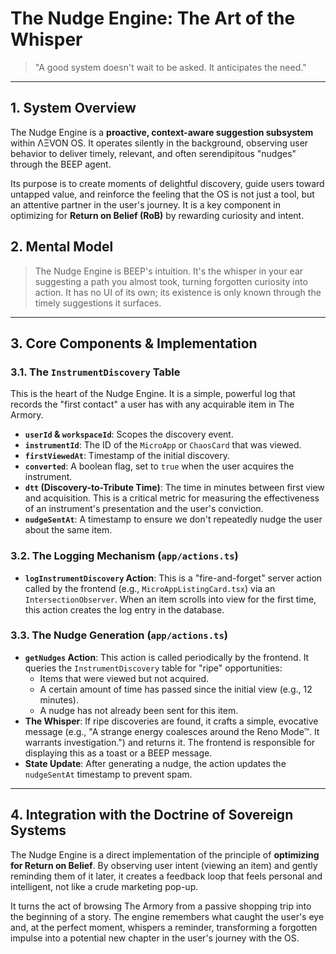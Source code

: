 
# The Nudge Engine: The Art of the Whisper

> "A good system doesn't wait to be asked. It anticipates the need."

---

## 1. System Overview

The Nudge Engine is a **proactive, context-aware suggestion subsystem** within ΛΞVON OS. It operates silently in the background, observing user behavior to deliver timely, relevant, and often serendipitous "nudges" through the BEEP agent.

Its purpose is to create moments of delightful discovery, guide users toward untapped value, and reinforce the feeling that the OS is not just a tool, but an attentive partner in the user's journey. It is a key component in optimizing for **Return on Belief (RoB)** by rewarding curiosity and intent.

## 2. Mental Model

> The Nudge Engine is BEEP's intuition. It's the whisper in your ear suggesting a path you almost took, turning forgotten curiosity into action. It has no UI of its own; its existence is only known through the timely suggestions it surfaces.

---

## 3. Core Components & Implementation

### 3.1. The `InstrumentDiscovery` Table
This is the heart of the Nudge Engine. It is a simple, powerful log that records the "first contact" a user has with any acquirable item in The Armory.
- **`userId` & `workspaceId`**: Scopes the discovery event.
- **`instrumentId`**: The ID of the `MicroApp` or `ChaosCard` that was viewed.
- **`firstViewedAt`**: Timestamp of the initial discovery.
- **`converted`**: A boolean flag, set to `true` when the user acquires the instrument.
- **`dtt` (Discovery-to-Tribute Time)**: The time in minutes between first view and acquisition. This is a critical metric for measuring the effectiveness of an instrument's presentation and the user's conviction.
- **`nudgeSentAt`**: A timestamp to ensure we don't repeatedly nudge the user about the same item.

### 3.2. The Logging Mechanism (`app/actions.ts`)
- **`logInstrumentDiscovery` Action**: This is a "fire-and-forget" server action called by the frontend (e.g., `MicroAppListingCard.tsx`) via an `IntersectionObserver`. When an item scrolls into view for the first time, this action creates the log entry in the database.

### 3.3. The Nudge Generation (`app/actions.ts`)
- **`getNudges` Action**: This action is called periodically by the frontend. It queries the `InstrumentDiscovery` table for "ripe" opportunities:
  - Items that were viewed but not acquired.
  - A certain amount of time has passed since the initial view (e.g., 12 minutes).
  - A nudge has not already been sent for this item.
- **The Whisper**: If ripe discoveries are found, it crafts a simple, evocative message (e.g., "A strange energy coalesces around the Reno Mode™. It warrants investigation.") and returns it. The frontend is responsible for displaying this as a toast or a BEEP message.
- **State Update**: After generating a nudge, the action updates the `nudgeSentAt` timestamp to prevent spam.

---

## 4. Integration with the Doctrine of Sovereign Systems

The Nudge Engine is a direct implementation of the principle of **optimizing for Return on Belief**. By observing user intent (viewing an item) and gently reminding them of it later, it creates a feedback loop that feels personal and intelligent, not like a crude marketing pop-up.

It turns the act of browsing The Armory from a passive shopping trip into the beginning of a story. The engine remembers what caught the user's eye and, at the perfect moment, whispers a reminder, transforming a forgotten impulse into a potential new chapter in the user's journey with the OS.
